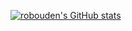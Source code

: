 [![robouden's GitHub stats](https://github-readme-stats.vercel.app/api?username=robouden)](https://github.com/robouden/github-readme-stats)
